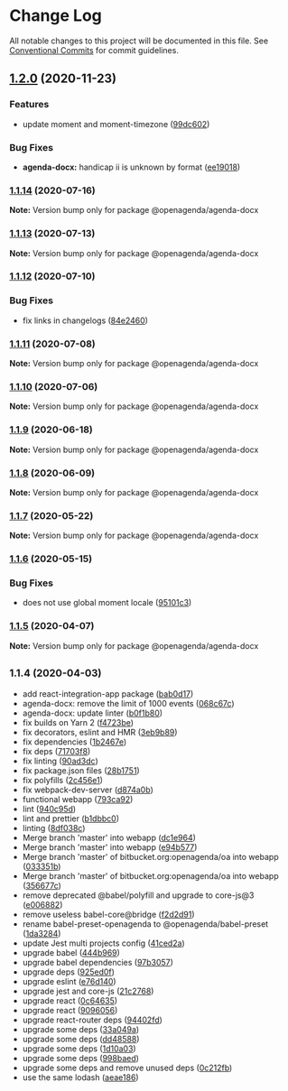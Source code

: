 # Change Log

All notable changes to this project will be documented in this file.
See [Conventional Commits](https://conventionalcommits.org) for commit guidelines.

## [1.2.0](https://github.com/OpenAgenda/oa/compare/@openagenda/agenda-docx@1.1.14...@openagenda/agenda-docx@1.2.0) (2020-11-23)


### Features

* update moment and moment-timezone ([99dc602](https://github.com/OpenAgenda/oa/commit/99dc602a8f374a3a2d40c2c7d47908b602dfd878))


### Bug Fixes

* **agenda-docx:** handicap ii is unknown by format ([ee19018](https://github.com/OpenAgenda/oa/commit/ee19018d26e7e0bd009ff63a240b93ff6e961769))



### [1.1.14](https://github.com/OpenAgenda/oa/compare/@openagenda/agenda-docx@1.1.13...@openagenda/agenda-docx@1.1.14) (2020-07-16)

**Note:** Version bump only for package @openagenda/agenda-docx





### [1.1.13](https://github.com/OpenAgenda/oa/compare/@openagenda/agenda-docx@1.1.12...@openagenda/agenda-docx@1.1.13) (2020-07-13)

**Note:** Version bump only for package @openagenda/agenda-docx





### [1.1.12](https://github.com/OpenAgenda/oa/compare/@openagenda/agenda-docx@1.1.11...@openagenda/agenda-docx@1.1.12) (2020-07-10)


### Bug Fixes

* fix links in changelogs ([84e2460](https://github.com/OpenAgenda/oa/commit/84e24609981f4ee3bb9e34ef52109d74abe97a62))



### [1.1.11](https://github.com/OpenAgenda/oa/compare/@openagenda/agenda-docx@1.1.10...@openagenda/agenda-docx@1.1.11) (2020-07-08)

**Note:** Version bump only for package @openagenda/agenda-docx





### [1.1.10](https://github.com/OpenAgenda/oa/compare/@openagenda/agenda-docx@1.1.9...@openagenda/agenda-docx@1.1.10) (2020-07-06)

**Note:** Version bump only for package @openagenda/agenda-docx





### [1.1.9](https://github.com/OpenAgenda/oa/compare/@openagenda/agenda-docx@1.1.8...@openagenda/agenda-docx@1.1.9) (2020-06-18)

**Note:** Version bump only for package @openagenda/agenda-docx





### [1.1.8](https://github.com/OpenAgenda/oa/compare/@openagenda/agenda-docx@1.1.7...@openagenda/agenda-docx@1.1.8) (2020-06-09)

**Note:** Version bump only for package @openagenda/agenda-docx





### [1.1.7](https://github.com/OpenAgenda/oa/compare/@openagenda/agenda-docx@1.1.6...@openagenda/agenda-docx@1.1.7) (2020-05-22)

**Note:** Version bump only for package @openagenda/agenda-docx





### [1.1.6](https://github.com/OpenAgenda/oa/compare/@openagenda/agenda-docx@1.1.5...@openagenda/agenda-docx@1.1.6) (2020-05-15)


### Bug Fixes

* does not use global moment locale ([95101c3](https://github.com/OpenAgenda/oa/commit/95101c3bade5aa224003d3ec716571548aeb0d97))



### [1.1.5](https://github.com/OpenAgenda/oa/compare/@openagenda/agenda-docx@1.1.4...@openagenda/agenda-docx@1.1.5) (2020-04-07)

**Note:** Version bump only for package @openagenda/agenda-docx





## <small>1.1.4 (2020-04-03)</small>

* add react-integration-app package ([bab0d17](https://github.com/OpenAgenda/oa/commit/bab0d17))
* agenda-docx: remove the limit of 1000 events ([068c67c](https://github.com/OpenAgenda/oa/commit/068c67c))
* agenda-docx: update linter ([b0f1b80](https://github.com/OpenAgenda/oa/commit/b0f1b80))
* fix builds on Yarn 2 ([f4723be](https://github.com/OpenAgenda/oa/commit/f4723be))
* fix decorators, eslint and HMR ([3eb9b89](https://github.com/OpenAgenda/oa/commit/3eb9b89))
* fix dependencies ([1b2467e](https://github.com/OpenAgenda/oa/commit/1b2467e))
* fix deps ([71703f8](https://github.com/OpenAgenda/oa/commit/71703f8))
* fix linting ([90ad3dc](https://github.com/OpenAgenda/oa/commit/90ad3dc))
* fix package.json files ([28b1751](https://github.com/OpenAgenda/oa/commit/28b1751))
* fix polyfills ([2c456e1](https://github.com/OpenAgenda/oa/commit/2c456e1))
* fix webpack-dev-server ([d874a0b](https://github.com/OpenAgenda/oa/commit/d874a0b))
* functional webapp ([793ca92](https://github.com/OpenAgenda/oa/commit/793ca92))
* lint ([940c95d](https://github.com/OpenAgenda/oa/commit/940c95d))
* lint and prettier ([b1dbbc0](https://github.com/OpenAgenda/oa/commit/b1dbbc0))
* linting ([8df038c](https://github.com/OpenAgenda/oa/commit/8df038c))
* Merge branch 'master' into webapp ([dc1e964](https://github.com/OpenAgenda/oa/commit/dc1e964))
* Merge branch 'master' into webapp ([e94b577](https://github.com/OpenAgenda/oa/commit/e94b577))
* Merge branch 'master' of bitbucket.org:openagenda/oa into webapp ([033351b](https://github.com/OpenAgenda/oa/commit/033351b))
* Merge branch 'master' of bitbucket.org:openagenda/oa into webapp ([356677c](https://github.com/OpenAgenda/oa/commit/356677c))
* remove deprecated @babel/polyfill and upgrade to core-js@3 ([e006882](https://github.com/OpenAgenda/oa/commit/e006882))
* remove useless babel-core@bridge ([f2d2d91](https://github.com/OpenAgenda/oa/commit/f2d2d91))
* rename babel-preset-openagenda to @openagenda/babel-preset ([1da3284](https://github.com/OpenAgenda/oa/commit/1da3284))
* update Jest multi projects config ([41ced2a](https://github.com/OpenAgenda/oa/commit/41ced2a))
* upgrade babel ([444b969](https://github.com/OpenAgenda/oa/commit/444b969))
* upgrade babel dependencies ([97b3057](https://github.com/OpenAgenda/oa/commit/97b3057))
* upgrade deps ([925ed0f](https://github.com/OpenAgenda/oa/commit/925ed0f))
* upgrade eslint ([e76d140](https://github.com/OpenAgenda/oa/commit/e76d140))
* upgrade jest and core-js ([21c2768](https://github.com/OpenAgenda/oa/commit/21c2768))
* upgrade react ([0c64635](https://github.com/OpenAgenda/oa/commit/0c64635))
* upgrade react ([9096056](https://github.com/OpenAgenda/oa/commit/9096056))
* upgrade react-router deps ([94402fd](https://github.com/OpenAgenda/oa/commit/94402fd))
* upgrade some deps ([33a049a](https://github.com/OpenAgenda/oa/commit/33a049a))
* upgrade some deps ([dd48588](https://github.com/OpenAgenda/oa/commit/dd48588))
* upgrade some deps ([1d10a03](https://github.com/OpenAgenda/oa/commit/1d10a03))
* upgrade some deps ([998baed](https://github.com/OpenAgenda/oa/commit/998baed))
* upgrade some deps and remove unused deps ([0c212fb](https://github.com/OpenAgenda/oa/commit/0c212fb))
* use the same lodash ([aeae186](https://github.com/OpenAgenda/oa/commit/aeae186))
